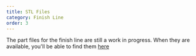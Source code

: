 ```yaml
---
title: STL Files
category: Finish Line
order: 3
---
```


The part files for the finish line are still a work in progress. When they are available, you'll be able to find them [here](https://drive.google.com/drive/folders/1PCOME-K3l7NLGZUJSkJwqMsTevVabKQE?usp=sharing)
